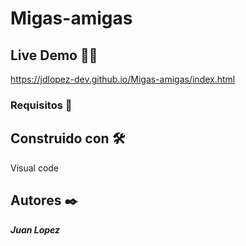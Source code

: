 # Migas-amigas

## Live Demo 🐱‍🏍

https://jdlopez-dev.github.io/Migas-amigas/index.html

### Requisitos 🔧

## Construido con 🛠️

Visual code

## Autores ✒️

***Juan Lopez***

